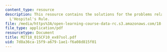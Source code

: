 ```yaml
---
content_type: resource
description: This resource contains the solutions for the problems related to the
  L'Hospital's Rule.
file: /media/https%3A/open-learning-course-data-rc.s3.amazonaws.com/18-01sc-single-variable-calculus-fall-2010/7d8a36ca15f9a6791ae1f6a08d815f01_MIT18_01SCF10_ex87sol.pdf
file_type: application/pdf
resourcetype: Document
title: MIT18_01SCF10_ex87sol.pdf
uid: 7d8a36ca-15f9-a679-1ae1-f6a08d815f01
---
```

